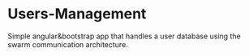 # Users-Management

Simple angular&bootstrap app that handles a user database using the swarm communication architecture.